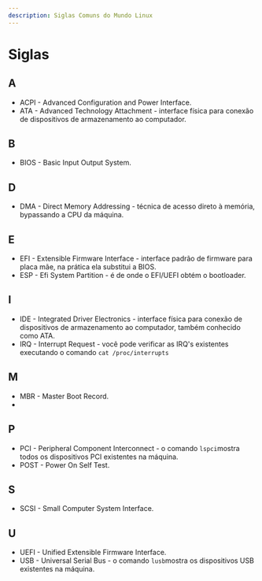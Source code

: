 ```yaml
---
description: Siglas Comuns do Mundo Linux
---
```


# Siglas

## A <a id="a"></a>

* ACPI - Advanced Configuration and Power Interface.
* ATA - Advanced Technology Attachment - interface física para conexão de dispositivos de armazenamento ao computador.

## B <a id="b"></a>

* BIOS - Basic Input Output System.

## D <a id="d"></a>

* DMA - Direct Memory Addressing - técnica de acesso direto à memória, bypassando a CPU da máquina.

## E <a id="e"></a>

* EFI - Extensible Firmware Interface - interface padrão de firmware para placa mãe, na prática ela substitui a BIOS.
* ESP - Efi System Partition - é de onde o EFI/UEFI obtém o bootloader.

## I <a id="i"></a>

* IDE - Integrated Driver Electronics - interface física para conexão de dispositivos de armazenamento ao computador, também conhecido como ATA.
* IRQ - Interrupt Request - você pode verificar as IRQ's existentes executando o comando `cat /proc/interrupts`

## M <a id="m"></a>

* MBR - Master Boot Record.
* 
## P <a id="p"></a>

* PCI - Peripheral Component Interconnect - o comando `lspci`mostra todos os dispositivos PCI existentes na máquina.
* POST - Power On Self Test.

## S <a id="s"></a>

* SCSI - Small Computer System Interface.

## U <a id="u"></a>

* UEFI - Unified Extensible Firmware Interface.
* USB - Universal Serial Bus - o comando `lusb`mostra os dispositivos USB existentes na máquina.

